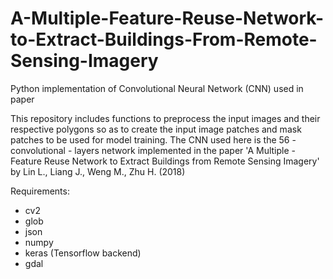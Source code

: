# A-Multiple-Feature-Reuse-Network-to-Extract-Buildings-From-Remote-Sensing-Imagery
Python implementation of Convolutional Neural Network (CNN) used in paper

This repository includes functions to preprocess the input images and their respective polygons so as to create the 
input image patches and mask patches to be used for model training. The CNN used here is the 56 - convolutional - layers network 
implemented in the paper 'A Multiple - Feature Reuse Network to Extract Buildings from Remote Sensing Imagery' by Lin L., Liang J.,
Weng M., Zhu H. (2018)

Requirements:
- cv2
- glob
- json
- numpy
- keras (Tensorflow backend)
- gdal
